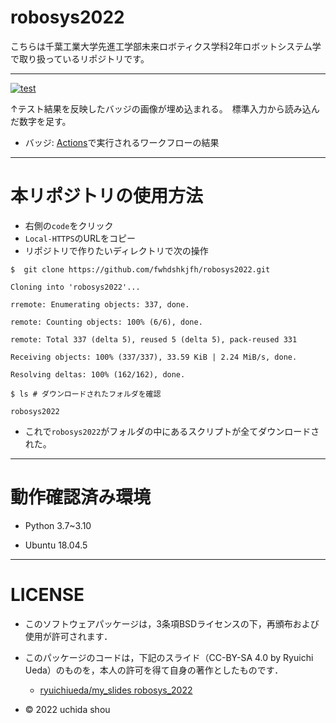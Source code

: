 # robosys2022
こちらは千葉工業大学先進工学部未来ロボティクス学科2年ロボットシステム学で取り扱っているリポジトリです。
___

[![test](https://github.com/fwhdshkjfh/robosys2022/actions/workflows/test.yml/badge.svg)](https://github.com/fwhdshkjfh/robosys2022/actions/workflows/test.yml)

↑テスト結果を反映したバッジの画像が埋め込まれる。　標準入力から読み込んだ数字を足す。

* バッジ: [Actions](https://github.com/fwhdshkjfh/robosys2022/actions)で実行されるワークフローの結果
___

# 本リポジトリの使用方法

* 右側の`code`をクリック
* `Local-HTTPS`のURLをコピー
* リポジトリで作りたいディレクトリで次の操作

```$  git clone https://github.com/fwhdshkjfh/robosys2022.git```

```Cloning into 'robosys2022'...```

```rremote: Enumerating objects: 337, done.```

```remote: Counting objects: 100% (6/6), done.```

```remote: Total 337 (delta 5), reused 5 (delta 5), pack-reused 331```

```Receiving objects: 100% (337/337), 33.59 KiB | 2.24 MiB/s, done.```

```Resolving deltas: 100% (162/162), done.```

```$ ls # ダウンロードされたフォルダを確認```

```robosys2022```

* これで`robosys2022`がフォルダの中にあるスクリプトが全てダウンロードされた。

___

#  動作確認済み環境

* Python 3.7~3.10

* Ubuntu 18.04.5


___

# LICENSE

 * このソフトウェアパッケージは，3条項BSDライセンスの下，再頒布および使用が許可されます．

  * このパッケージのコードは，下記のスライド（CC-BY-SA 4.0 by Ryuichi Ueda）のものを，本人の許可を得て自身の著作としたものです．

      * [ryuichiueda/my_slides robosys_2022](https://github.com/ryuichiueda/my_slides/tree/master/robosys_2022)
  
  * © 2022 uchida shou


  






 

